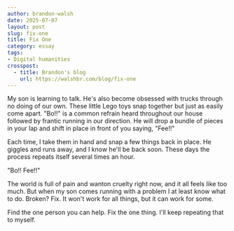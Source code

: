 ```yaml
---
author: brandon-walsh
date: 2025-07-07
layout: post
slug: fix-one
title: Fix One
category: essay
tags:
- Digital humanities
crosspost:
  - title: Brandon's blog
    url: https://walshbr.com/blog/fix-one
---
```

My son is learning to talk. He's also become obsessed with trucks through no doing of our own. These little Lego toys snap together but just as easily come apart. "Bo!!" is a common refrain heard throughout our house followed by frantic running in our direction. He will drop a bundle of pieces in your lap and shift in place in front of you saying, "Fee!!"

Each time, I take them in hand and snap a few things back in place. He giggles and runs away, and I know he'll be back soon. These days the process repeats itself several times an hour. 

"Bo!! Fee!!"

The world is full of pain and wanton cruelty right now, and it all feels like too much. But when my son comes running with a problem I at least know what to do. Broken? Fix. It won't work for all things, but it can work for some.

Find the one person you can help. Fix the one thing. I'll keep repeating that to myself.
